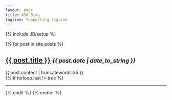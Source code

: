 ```yaml
---
layout: page
title: ASW Blog
tagline: Supporting tagline
---
```

{% include JB/setup %}

{% for post in site.posts %}
<h2>
<a href="{{ BASE_PATH }}{{ post.url }}">{{ post.title }}</a>
<small><em><span>{{ post.date | date_to_string }}</span></em></small>
</h2>
<div>
{{ post.content | truncatewords:35 }}
</div>
<div>
</div>
{% if forloop.last != true %}
<hr>
{% endif %}
{% endfor %}
